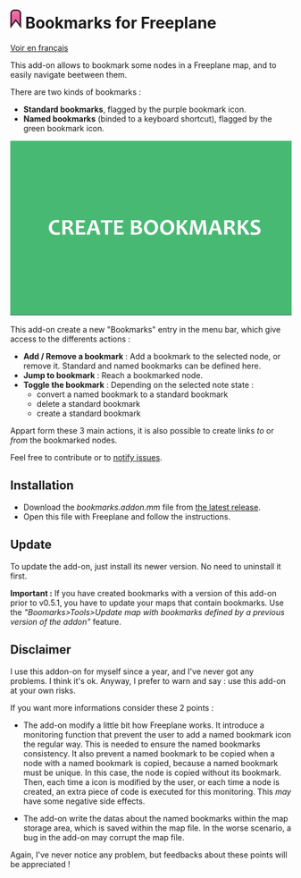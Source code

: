 # ![logo](doc/bookmark.png) Bookmarks for Freeplane

[Voir en français](README-fr.md)

This add-on allows to bookmark some nodes in a Freeplane map, and to easily navigate beetween them.

There are two kinds of bookmarks :

- **Standard bookmarks**, flagged by the purple bookmark icon.
- **Named bookmarks** (binded to a keyboard shortcut), flagged by the green bookmark icon.

![demo](doc/demo.gif)

This add-on create a new "Bookmarks" entry in the menu bar, which give access to the differents actions :

- **Add / Remove a bookmark** : Add a bookmark to the selected node, or remove it. Standard and named bookmarks can be defined here.
- **Jump to bookmark** : Reach a bookmarked node.
- **Toggle the bookmark** : Depending on the selected note state :
  - convert a named bookmark to a standard bookmark
  - delete a standard bookmark
  - create a standard bookmark

Appart form these 3 main actions, it is also possible to create links *to* or *from* the bookmarked nodes.
  
Feel free to contribute or to [notify issues](../../issues).

## Installation

- Download the *bookmarks.addon.mm* file from [the latest release](../../releases).
- Open this file with Freeplane and follow the instructions.

## Update

To update the add-on, just install its newer version. No need to uninstall it first.

**Important :** If you have created bookmarks with a version of this add-on prior to v0.5.1, you have to update your maps that contain bookmarks. Use the *"Boomarks>Tools>Update map with bookmarks defined by a previous version of the addon"* feature.

## Disclaimer

I use this addon-on for myself since a year, and I've never got any problems. I think it's ok. Anyway, I prefer to warn and say : use this add-on at your own risks.

If you want more informations consider these 2 points :

- The add-on modify a little bit how Freeplane works. It introduce a monitoring function that prevent the user to add a named bookmark icon the regular way. This is needed to ensure the named bookmarks consistency. It also prevent a named bookmark to be copied when a node with a named bookmark is copied, because a named bookmark must be unique. In this case, the node is copied without its bookmark.  
Then, each time a icon is modified by the user, or each time a node is created, an extra piece of code is executed for this monitoring. This *may* have some negative side effects.

- The add-on write the datas about the named bookmarks within the map storage area, which is saved within the map file. In the worse scenario, a bug in the add-on may corrupt the map file.

Again, I've never notice any problem, but feedbacks about these points will be appreciated !

